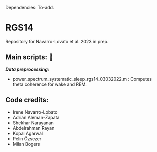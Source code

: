 Dependencies: To-add. 


# RGS14
Repository for Navarro-Lovato et al. 2023 in prep. 

## Main scripts: :file_folder: 

_**Data preprocessing:**_ 
  * power_spectrum_systematic_sleep_rgs14_03032022.m : Computes theta coherence for wake and REM. 
  
  
  ## Code credits:
  - Irene Navarro-Lobato
  - Adrian Aleman-Zapata
  - Shekhar Narayanan
  - Abdelrahman Rayan
  - Kopal Agarwal
  - Pelin Özsezer
  - Milan Bogers

